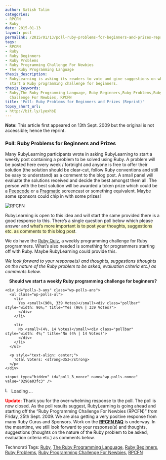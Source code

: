 ```yaml
---
author: Satish Talim
categories:
- RPCFN
- Ruby
date: 2015-01-13
layout: post
permalink: /2015/01/13/poll-ruby-problems-for-beginners-and-prizes-reprint/
tags:
- RPCFN
- Ruby
- Ruby Beginners
- Ruby Problems
- Ruby Programming Challenge For Newbies
- The Ruby Programming Language
thesis_description:
- RubyLearning is asking its readers to vote and give suggestions on whether it should
  start a Ruby programming challenge for beginners.
thesis_keywords:
- Ruby,The Ruby Programming Language, Ruby Beginners,Ruby Problems,Ruby Programming
  Challenge For Newbies, RPCFN
title: 'Poll: Ruby Problems for Beginners and Prizes (Reprint)'
topsy_short_url:
- http://bit.ly/1yexhbE
---
```


<div>
  <p>
    <b>Note</b>: This article first appeared on 13th Sept. 2009 but the original is not accessible; hence the reprint.
  </p>
  
  <h3>
    Poll: Ruby Problems for Beginners and Prizes
  </h3>
  
  <p>
    <span class="drop_cap">M</span>any RubyLearning participants wrote in asking RubyLearning to start a weekly post containing a problem to be solved using Ruby. A problem will be posted here every week / fortnight and anyone is free to offer their solution (the solution should be clear-cut, follow Ruby conventions and still be easy to understand) as a comment to the blog post. A small panel will evaluate the solutions received and decide the best amongst them all. The person with the best solution will be awarded a token prize which could be a <a href="http://peepcode.com/">Peepcode</a> or a <a href="http://www.pragprog.com/screencasts">Pragmatic</a> screencast or something equivalent. Maybe some sponsors could chip in with some prizes!
  </p>
  
  <p>
    <img class="alignright" src='http://rubylearning.com/images/ruby_challenge3.jpg' style="border: 0px none ;" alt="RPCFN" />
  </p>
  
  <p>
    RubyLearning is open to this idea and will start the same provided there is a good response to this. There&#8217;s a single question poll below which please answer and <span style="background-color: #FFFFCC;">what&#8217;s more important is to post your thoughts, suggestions etc. as comments to this blog post</span>.
  </p>
  
  <p>
    We do have the <a href="http://rubyquiz.com/">Ruby Quiz</a>, a weekly programming challenge for Ruby programmers. What&#8217;s also needed is something for programmers starting off with Ruby. Maybe RubyLearning could provide this.
  </p>
  
  <p>
    <em>We look forward to your response(s) and thoughts, suggestions (thoughts on the nature of the Ruby problem to be asked, evaluation criteria etc.) as comments below</em>.
  </p>
  
  <div id="polls-3" class="wp-polls">
    <p style="text-align: center;">
      <strong>Should we start a weekly Ruby programming challenge for beginners?</strong>
    </p>
    
    <div id="polls-3-ans" class="wp-polls-ans">
      <ul class="wp-polls-ul">
        <li>
          Yes <small>(96%, 339 Votes)</small><div class="pollbar" style="width: 96%;" title="Yes (96% | 339 Votes)">
          </div>
        </li>
        
        <li>
          No <small>(4%, 14 Votes)</small><div class="pollbar" style="width: 4%;" title="No (4% | 14 Votes)">
          </div>
        </li>
      </ul>
      
      <p style="text-align: center;">
        Total Voters: <strong>353</strong>
      </p>
    </div>
    
    <input type="hidden" id="poll_3_nonce" name="wp-polls-nonce" value="0296a03fc3" />
  </div>
  
  <div id="polls-3-loading" class="wp-polls-loading">
    <img src="http://rubylearning.com/blog/wp-content/plugins/wp-polls/images/loading.gif" width="16" height="16" alt="Loading ..." title="Loading ..." class="wp-polls-image" />&nbsp;Loading ...
  </div>
  
  <p class="note">
    <strong><span style="color:red;">Update:</span></strong> Thank you for the over-whelming response to the poll. The poll is now closed. As the poll results suggest, RubyLearning is going ahead and starting off the &#8220;Ruby Programming Challenge For Newbies (RPCFN)&#8221; from Friday, 25th Sept. 2009. We are also getting a very positive response from many Ruby Gurus and Sponsors. Work on the <b><a href="http://rubylearning.com/blog/ruby-programming-challenge-faq/">RPCFN FAQ</a></b> is underway. In the meantime, we still look forward to your response(s) and thoughts, suggestions (thoughts on the nature of the Ruby problem to be asked, evaluation criteria etc.) as comments below.
  </p>
</div>

Technorati Tags: <a href="http://technorati.com/tag/Ruby" rel="tag">Ruby</a>, <a href="http://technorati.com/tag/The+Ruby+Programming+Language" rel="tag">The Ruby Programming Language</a>, <a href="http://technorati.com/tag/Ruby+Beginners" rel="tag"> Ruby Beginners</a>, <a href="http://technorati.com/tag/Ruby+Problems" rel="tag">Ruby Problems</a>, <a href="http://technorati.com/tag/Ruby+Programming+Challenge+For+Newbies" rel="tag">Ruby Programming Challenge For Newbies</a>, <a href="http://technorati.com/tag/RPCFN" rel="tag"> RPCFN</a>
